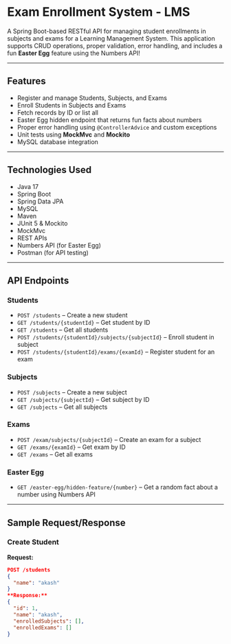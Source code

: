 # Exam Enrollment System - LMS

A Spring Boot-based RESTful API for managing student enrollments in subjects and exams for a Learning Management System. This application supports CRUD operations, proper validation, error handling, and includes a fun **Easter Egg** feature using the Numbers API!

---

## Features

- Register and manage Students, Subjects, and Exams
- Enroll Students in Subjects and Exams
- Fetch records by ID or list all
- Easter Egg hidden endpoint that returns fun facts about numbers
- Proper error handling using `@ControllerAdvice` and custom exceptions
- Unit tests using **MockMvc** and **Mockito**
- MySQL database integration

---

## Technologies Used

- Java 17
- Spring Boot
- Spring Data JPA
- MySQL
- Maven
- JUnit 5 & Mockito
- MockMvc
- REST APIs
- Numbers API (for Easter Egg)
- Postman (for API testing)

---

## API Endpoints

### Students
- `POST /students` – Create a new student
- `GET /students/{studentId}` – Get student by ID
- `GET /students` – Get all students
- `POST /students/{studentId}/subjects/{subjectId}` – Enroll student in subject
- `POST /students/{studentId}/exams/{examId}` – Register student for an exam

### Subjects
- `POST /subjects` – Create a new subject
- `GET /subjects/{subjectId}` – Get subject by ID
- `GET /subjects` – Get all subjects

### Exams
- `POST /exam/subjects/{subjectId}` – Create an exam for a subject
- `GET /exams/{examId}` – Get exam by ID
- `GET /exams` – Get all exams

### Easter Egg
- `GET /easter-egg/hidden-feature/{number}` – Get a random fact about a number using Numbers API

---

## Sample Request/Response

### Create Student

**Request:**
```json
POST /students
{
  "name": "akash"
}
**Response:**
{
  "id": 1,
  "name": "akash",
  "enrolledSubjects": [],
  "enrolledExams": []
}


